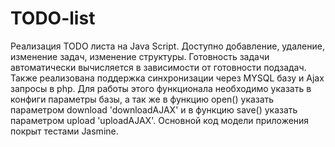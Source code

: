 # TODO-list
Реализация TODO листа на Java Script. Доступно добавление, удаление, изменение задач, изменение структуры. Готовность задачи автоматически вычисляется в зависимости от готовности подзадач. Также реализована поддержка синхронизации  через MYSQL базу и Ajax запросы в php. Для работы этого функционала необходимо указать в конфиги параметры базы, а так же в функцию open() указать параметром download 'downloadAJAX' и в функцию save() указать параметром upload 'uploadAJAX'.
Основной код модели приложения покрыт тестами Jasmine.
